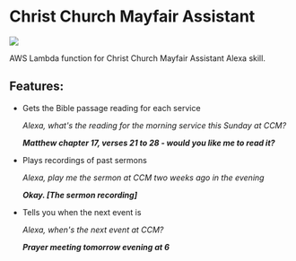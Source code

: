 # Christ Church Mayfair Assistant

![](https://travis-ci.org/travis-ci/travis-web.svg?branch=master)

AWS Lambda function for Christ Church Mayfair Assistant Alexa skill.

## Features:
- Gets the Bible passage reading for each service
  
  *Alexa, what's the reading for the morning service this Sunday at CCM?*
  
  ***Matthew chapter 17, verses 21 to 28 - would you like me to read it?***
  
- Plays recordings of past sermons

  *Alexa, play me the sermon at CCM two weeks ago in the evening*
  
  ***Okay. [The sermon recording]***
  
- Tells you when the next event is

  *Alexa, when's the next event at CCM?*
  
  ***Prayer meeting tomorrow evening at 6***
